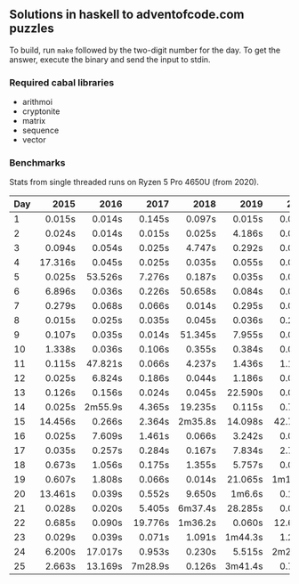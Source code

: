 ## Solutions in haskell to adventofcode.com puzzles

To build, run `make` followed by the two-digit number for the day.
To get the answer, execute the binary and send the input to stdin.

### Required cabal libraries

* arithmoi
* cryptonite
* matrix
* sequence
* vector

### Benchmarks

Stats from single threaded runs on Ryzen 5 Pro 4650U (from 2020).

| Day |   2015 |   2016 |   2017 |   2018 |   2019 |   2020 |   2021 |   2022 |   2023 |   2024 |
|-----|-------:|-------:|-------:|-------:|-------:|-------:|-------:|-------:|-------:|-------:|
| 1  |  0.015s | 0.014s | 0.145s | 0.097s | 0.015s | 0.014s | 0.046s | 0.025s | 0.024s | 0.025s |
| 2  |  0.024s | 0.014s | 0.015s | 0.025s | 4.186s | 0.064s | 0.025s | 0.014s | 0.025s | 0.034s |
| 3  |  0.094s | 0.054s | 0.025s | 4.747s | 0.292s | 0.025s | 0.025s | 0.025s | 0.025s | 0.024s |
| 4  |  17.316s | 0.045s | 0.025s | 0.035s | 0.055s | 0.036s | 0.045s | 0.024s | 0.035s | 0.025s |
| 5  |  0.025s | 53.526s | 7.276s | 0.187s | 0.035s | 0.015s | 0.231s | 0.035s | 0.025s | 0.064s |
| 6  |  6.896s | 0.036s | 0.226s | 50.658s | 0.084s | 0.025s | 0.014s | 0.026s | 0.055s | 1.495s |
| 7  |  0.279s | 0.068s | 0.066s | 0.014s | 0.295s | 0.086s | 6.936s | 0.076s | 0.034s | 0.304s |
| 8  |  0.015s | 0.025s | 0.035s | 0.045s | 0.036s | 0.265s | 0.035s | 0.024s | 0.475s | 0.025s |
| 9  |  0.107s | 0.035s | 0.014s | 51.345s | 7.955s | 0.076s | 0.036s | 0.270s | 0.046s | 4.746s |
| 10  |  1.338s | 0.036s | 0.106s | 0.355s | 0.384s | 0.014s | 0.025s | 0.014s | 2.866s | 0.035s |
| 11  |  0.115s | 47.821s | 0.066s | 4.237s | 1.436s | 1.143s | 0.034s | 0.763s | 0.045s | 0.076s |
| 12  |  0.025s | 6.824s | 0.186s | 0.044s | 1.186s | 0.015s | 1.125s | 4.896s | 0.756s |       |
| 13  |  0.126s | 0.156s | 0.024s | 0.045s | 22.590s | 0.015s | 0.065s | 0.085s | 0.035s |       |
| 14  |  0.025s | 2m55.9s | 4.365s | 19.235s | 0.115s | 0.751s | 1m13.5s | 6.362s | 1.455s |       |
| 15  |  14.456s | 0.266s | 2.364s | 2m35.8s | 14.098s | 42.711s | 0.127s | 1.705s | 0.070s |       |
| 16  |  0.025s | 7.609s | 1.461s | 0.066s | 3.242s | 0.045s | 0.015s | 36.554s | 1.756s |       |
| 17  |  0.035s | 0.257s | 0.284s | 0.167s | 7.834s | 2.715s | 18.725s | 0.288s | 50.609s |       |
| 18  |  0.673s | 1.056s | 0.175s | 1.355s | 5.757s | 0.045s | 1.445s | 0.106s | 0.035s |       |
| 19  |  0.607s | 1.808s | 0.066s | 0.014s | 21.065s | 1m10.7s | 13.195s | 11m43.1s | 0.037s |       |
| 20  |  13.461s | 0.039s | 0.552s | 9.650s | 1m6.6s | 0.106s | 1.773s | 2m41.2s | 0.225s |       |
| 21  |  0.028s | 0.020s | 5.405s | 6m37.4s | 28.285s | 0.037s | 2m20.7s | 0.047s | 2.301s |       |
| 22  |  0.685s | 0.090s | 19.776s | 1m36.2s | 0.060s | 12.623s | 0.164s | 0.066s | 1.780s |       |
| 23  |  0.029s | 0.039s | 0.071s | 1.091s | 1m44.3s | 1.269s | 25.107s | 8.771s | 1m18.7s |       |
| 24  |  6.200s | 17.017s | 0.953s | 0.230s | 5.515s | 2m20.9s | 5m26.9s | 4.031s | 0.514s |       |
| 25  |  2.663s | 13.169s | 7m28.9s | 0.126s | 3m41.4s | 0.718s | 2.558s | 0.056s | 1m57.6s |       |
